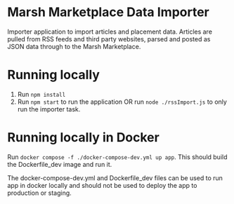 # Marsh Marketplace Data Importer

Importer application to import articles and placement data.
Articles are pulled from RSS feeds and third party websites, parsed and posted as JSON data through to the Marsh Marketplace.

# Running locally

1. Run `npm install`
2. Run `npm start` to run the application OR run `node ./rssImport.js` to only run the importer task.

# Running locally in Docker 

Run `docker compose -f ./docker-compose-dev.yml up app`.
This should build the Dockerfile_dev image and run it.

The docker-compose-dev.yml and Dockerfile_dev files can be used to run app in docker locally and should
not be used to deploy the app to production or staging.